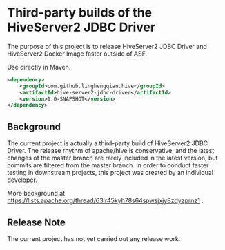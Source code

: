 # Third-party builds of the HiveServer2 JDBC Driver

The purpose of this project is to release HiveServer2 JDBC Driver and HiveServer2 Docker Image faster outside of ASF.

Use directly in Maven.

```xml
<dependency>
    <groupId>com.github.linghengqian.hive</groupId>
    <artifactId>hive-server2-jdbc-driver</artifactId>
    <version>1.0-SNAPSHOT</version>
</dependency>
```

## Background

The current project is actually a third-party build of HiveServer2 JDBC Driver. 
The release rhythm of apache/hive is conservative, 
and the latest changes of the master branch are rarely included in the latest version, 
but commits are filtered from the master branch. 
In order to conduct faster testing in downstream projects, 
this project was created by an individual developer.

More background at https://lists.apache.org/thread/63lr45kyh78s64spwsjxjy8zdyzprnz1 .

## Release Note

The current project has not yet carried out any release work.
